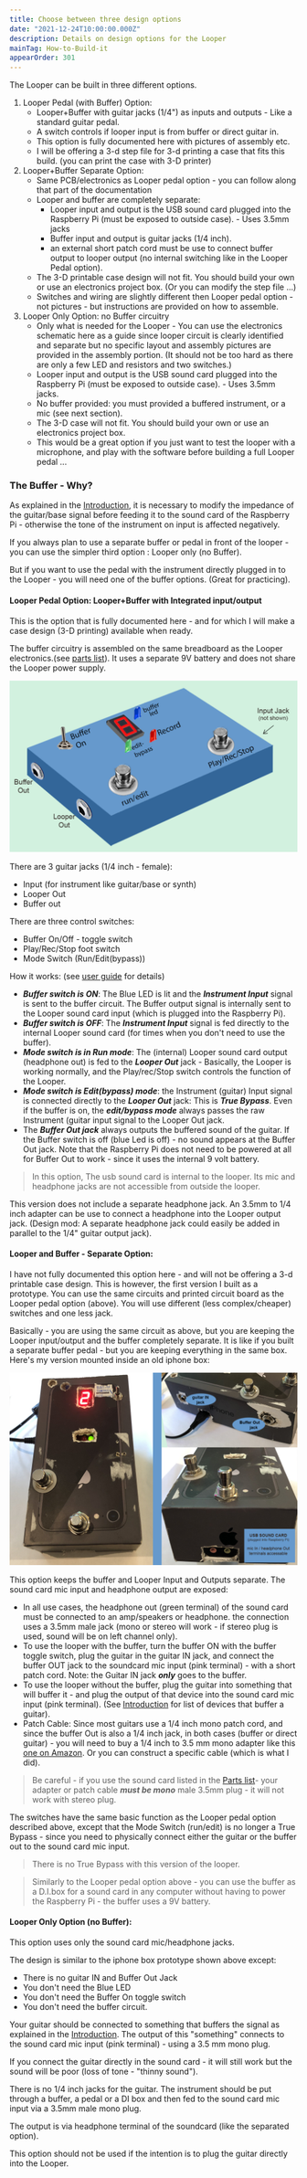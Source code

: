 ```yaml
---
title: Choose between three design options
date: "2021-12-24T10:00:00.000Z"
description: Details on design options for the Looper
mainTag: How-to-Build-it
appearOrder: 301
---
```


The Looper can be built in three different options.

1. Looper Pedal (with Buffer) Option: 
    - Looper+Buffer with guitar jacks (1/4") as inputs and outputs - Like a standard guitar pedal.
    - A switch controls if looper input is from buffer or direct guitar in.
    - This option is fully documented here with pictures of assembly etc.
    - I will be offering a 3-d step file for 3-d printing a case that fits this build. (you can print the case with 3-D printer)
2. Looper+Buffer Separate Option: 
    - Same PCB/electronics as Looper pedal option - you can follow along that part of the documentation
    - Looper and buffer are completely separate:
        - Looper input and output is the USB sound card plugged into the Raspberry Pi (must be exposed to outside case). - Uses 3.5mm jacks
        - Buffer input and output is guitar jacks (1/4 inch). 
        - an external short patch cord must be use to connect buffer output to looper output (no internal switching like in the Looper Pedal option).
    - The 3-D printable case design will not fit. You should build your own or use an electronics project box. (Or you can modify the step file ...)
    - Switches and wiring are slightly different then Looper pedal option - not pictures - but instructions are provided on how to assemble.
3. Looper Only Option: no Buffer circuitry 
    - Only what is needed for the Looper - You can use the electronics schematic here as a guide since looper circuit is clearly identified and separate but no specific layout and assembly pictures are provided in the assembly portion.  (It should not be too hard as there are only a few LED and resistors and two switches.)
    - Looper input and output is the USB sound card plugged into the Raspberry Pi (must be exposed to outside case). - Uses 3.5mm jacks.
    - No buffer provided: you must provided a buffered instrument, or a mic (see next section).
    - The 3-D case will not fit. You should build your own or use an electronics project box.
    - This would be a great option if you just want to test the looper with a microphone, and play with the software before building a full Looper pedal ...

### The Buffer - Why?

As explained in the  [Introduction](/Looper/How-to-Build-it-Introduction/#sectionTop), it is necessary to modify the impedance of the guitar/base signal before feeding it to the sound card of the Raspberry Pi - otherwise the tone of the instrument on input is affected negatively.  

If you always plan to use a separate buffer or pedal in front of the looper - you can use the simpler third option : Looper only (no Buffer).

But if you want to use the pedal with the instrument directly plugged in to the Looper - you will need one of the buffer options.  (Great for practicing).

#### Looper Pedal Option: Looper+Buffer with Integrated input/output

This is the option that is fully documented here - and for which I will make a case design (3-D printing) available when ready.

The buffer circuitry is assembled on the same breadboard as the Looper electronics.(see [parts list](/Looper/How-to-Build-it-parts-list/#sectionTop)).  It uses a separate 9V battery and does not share the Looper power supply.

![Looper Integrated Option](../User-Guide/loopermodel2.png)

There are 3 guitar jacks (1/4 inch - female):
- Input (for instrument like guitar/base or synth)
- Looper Out
- Buffer out

There are three control switches:
- Buffer On/Off - toggle switch
- Play/Rec/Stop foot switch
- Mode Switch (Run/Edit(bypass))

How it works: (see [user guide](/Looper/How-to-Use-User-Guide/#sectionTop) for details)

- ***Buffer switch is ON***: The Blue LED is lit and the ***Instrument Input*** signal is sent to the buffer circuit. The Buffer output signal is internally sent to the Looper sound card input (which is plugged into the Raspberry Pi). 
- ***Buffer switch is OFF***: The ***Instrument Input*** signal is fed directly to the internal Looper sound card (for times when you don't need to use the buffer). 
- ***Mode switch is in Run mode***: The (internal) Looper sound card output (headphone out) is fed to the ***Looper Out*** jack  - Basically, the Looper is working normally, and the Play/rec/Stop switch controls the function of the Looper.  
- ***Mode switch is Edit(bypass) mode***: the Instrument (guitar) Input signal is connected directly to the ***Looper Out*** jack: This is ***True Bypass***.  Even if the buffer is on, the ***edit/bypass mode*** always passes the raw Instrument (guitar input signal to the Looper Out jack.
- The ***Buffer Out jack*** always outputs the buffered sound of the guitar.  If the Buffer switch is off (blue Led is off) - no sound appears at the Buffer Out jack. Note that the Raspberry Pi does not need to be powered at all for Buffer Out to work - since it uses the internal 9 volt battery.

>In this option, The usb sound card is internal to the looper. Its mic and headphone jacks are not accessible from outside the looper. 
 
This version does not include a separate headphone jack.  An  3.5mm to 1/4 inch adapter can be use to connect a headphone into the Looper output jack. (Design mod: A separate headphone jack could easily be added in parallel to the 1/4" guitar output jack).  

#### Looper and Buffer - Separate Option:

I have not fully documented this option here - and will not be offering a 3-d printable case design.  This is however, the first version I built as a prototype.  You can use the same circuits and printed circuit board as the Looper pedal option (above).  You will use different (less complex/cheaper) switches and one less jack.

Basically - you are using the same circuit as above, but you are keeping the Looper input/output and the buffer completely separate.  It is like if you built a separate buffer pedal - but you are keeping everything in the same box. Here's my version mounted inside an old iphone box:

![Looper iphone box](./iphoneboxdetails.png)

This option keeps the buffer and Looper Input and Outputs separate. The sound card mic input and headphone output are exposed:

- In all use cases, the headphone out (green terminal) of the sound card must be connected to an amp/speakers or headphone.  the connection uses a 3.5mm male jack (mono or stereo will work - if stereo plug is used, sound will be on left channel only).
- To use the looper with the buffer, turn the buffer ON with the buffer toggle switch, plug the guitar in the guitar IN jack, and connect the buffer OUT jack to the soundcard mic input (pink terminal) - with a short patch cord. Note: the Guitar IN jack ***only*** goes to the buffer.
- To use the looper without the buffer, plug the guitar into something that will buffer it - and plug the output of that device into the sound card mic input (pink terminal).  (See [Introduction](/Looper/How-to-Build-it-Introduction/#sectionTop) for list of devices that buffer a guitar).
- Patch Cable:  Since most guitars use a 1/4 inch mono patch cord, and since the buffer Out is also a 1/4 inch jack, in both cases (buffer or direct guitar) -  you will need to buy a 1/4 inch to  3.5 mm mono adapter like this [one on Amazon](https://www.amazon.ca/CGTime-Golden-Plated-Converter-Adapter/dp/B01M6CQYUK/). Or you can construct a specific cable (which is what I did).  
>Be careful - if you use the sound card listed in the [Parts list](/Looper/How-to-Build-it-parts-list/#sectionTop)- your adapter or patch cable ***must be mono*** male 3.5mm plug - it will not work with stereo plug.

The switches have the same basic function as the Looper pedal option described above, except that the Mode Switch (run/edit) is no longer a True Bypass - since you need to physically connect either the guitar or the buffer out to the sound card mic input.

>There is no True Bypass with this version of the looper.

> Similarly to the Looper pedal option above - you can use the buffer as a D.I.box for a sound card in any computer without having to power the Raspberry Pi - the buffer uses a 9V battery.

#### Looper Only Option (no Buffer):

This option uses only the sound card mic/headphone jacks.  

The design is similar to the iphone box prototype shown above except:
- There is no guitar IN and Buffer Out Jack
- You don't need the Blue LED
- You don't need the Buffer On toggle switch
- You don't need the buffer circuit.

Your guitar should be connected to something that buffers the signal as explained in the [Introduction](/Looper/How-to-Build-it-Introduction/#sectionTop). The output of this "something" connects to the sound card mic input (pink terminal) - using a 3.5 mm mono plug.

If you connect the guitar directly in the sound card - it will still work but the sound will be poor (loss of tone - "thinny sound").

There is no 1/4 inch jacks for the guitar. The instrument should be put through a buffer, a pedal or a DI box and then fed to the sound card mic input via a 3.5mm male mono plug.

The output is via headphone terminal of the soundcard  (like the separated option).

This option should not be used if the intention is to plug the guitar directly into the Looper.
